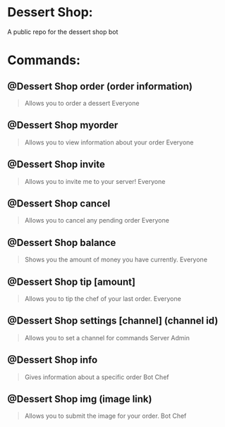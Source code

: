 # Dessert Shop:
A public repo for the dessert shop bot

# Commands:

## @Dessert Shop order (order information)
> Allows you to order a dessert
> Everyone

## @Dessert Shop myorder
> Allows you to view information about your order
> Everyone

## @Dessert Shop invite
> Allows you to invite me to your server!
> Everyone

## @Dessert Shop cancel
> Allows you to cancel any pending order
> Everyone

## @Dessert Shop balance
> Shows you the amount of money you have currently.
> Everyone

## @Dessert Shop tip [amount]
> Allows you to tip the chef of your last order.
> Everyone

## @Dessert Shop settings [channel] (channel id)
> Allows you to set a channel for commands
> Server Admin

## @Dessert Shop info 
>Gives information about a specific order
>Bot Chef

## @Dessert Shop img (image link)
> Allows you to submit the image for your order.
> Bot Chef
